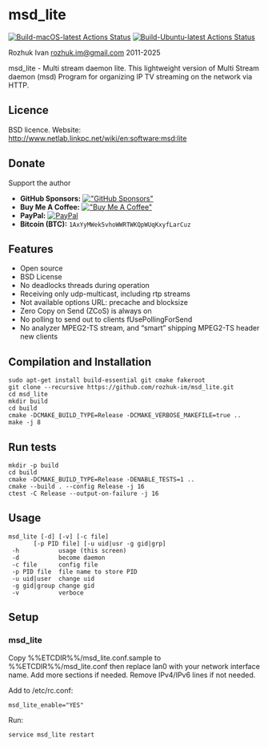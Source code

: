 # msd_lite

[![Build-macOS-latest Actions Status](https://github.com/rozhuk-im/msd_lite/workflows/build-macos-latest/badge.svg)](https://github.com/rozhuk-im/msd_lite/actions)
[![Build-Ubuntu-latest Actions Status](https://github.com/rozhuk-im/msd_lite/workflows/build-ubuntu-latest/badge.svg)](https://github.com/rozhuk-im/msd_lite/actions)


Rozhuk Ivan <rozhuk.im@gmail.com> 2011-2025

msd_lite - Multi stream daemon lite.
This lightweight version of Multi Stream daemon (msd)
Program for organizing IP TV streaming on the network via HTTP.


## Licence
BSD licence.
Website: http://www.netlab.linkpc.net/wiki/en:software:msd:lite


## Donate
Support the author
* **GitHub Sponsors:** [!["GitHub Sponsors"](https://camo.githubusercontent.com/220b7d46014daa72a2ab6b0fcf4b8bf5c4be7289ad4b02f355d5aa8407eb952c/68747470733a2f2f696d672e736869656c64732e696f2f62616467652f2d53706f6e736f722d6661666266633f6c6f676f3d47697448756225323053706f6e736f7273)](https://github.com/sponsors/rozhuk-im) <br/>
* **Buy Me A Coffee:** [!["Buy Me A Coffee"](https://www.buymeacoffee.com/assets/img/custom_images/orange_img.png)](https://www.buymeacoffee.com/rojuc) <br/>
* **PayPal:** [![PayPal](https://srv-cdn.himpfen.io/badges/paypal/paypal-flat.svg)](https://paypal.me/rojuc) <br/>
* **Bitcoin (BTC):** `1AxYyMWek5vhoWWRTWKQpWUqKxyfLarCuz` <br/>


## Features
* Open source
* BSD License
* No deadlocks threads during operation
* Receiving only udp-multicast, including rtp streams
* Not available options URL: precache and blocksize
* Zero Copy on Send (ZCoS) is always on
* No polling to send out to clients fUsePollingForSend
* No analyzer MPEG2-TS stream, and “smart” shipping MPEG2-TS header new clients




## Compilation and Installation
```
sudo apt-get install build-essential git cmake fakeroot
git clone --recursive https://github.com/rozhuk-im/msd_lite.git
cd msd_lite
mkdir build
cd build
cmake -DCMAKE_BUILD_TYPE=Release -DCMAKE_VERBOSE_MAKEFILE=true ..
make -j 8
```


## Run tests
```
mkdir -p build
cd build
cmake -DCMAKE_BUILD_TYPE=Release -DENABLE_TESTS=1 ..
cmake --build . --config Release -j 16
ctest -C Release --output-on-failure -j 16
```


## Usage
```
msd_lite [-d] [-v] [-c file]
       [-p PID file] [-u uid|usr -g gid|grp]
 -h           usage (this screen)
 -d           become daemon
 -c file      config file
 -p PID file  file name to store PID
 -u uid|user  change uid
 -g gid|group change gid
 -v           verboce
```


## Setup

### msd_lite
Copy %%ETCDIR%%/msd_lite.conf.sample to %%ETCDIR%%/msd_lite.conf
then replace lan0 with your network interface name.
Add more sections if needed.
Remove IPv4/IPv6 lines if not needed.

Add to /etc/rc.conf:
```
msd_lite_enable="YES"
```

Run:
```
service msd_lite restart
```

